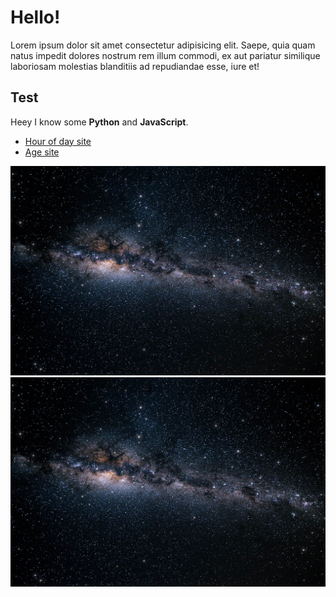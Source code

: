 # Hello!

Lorem ipsum dolor sit amet consectetur adipisicing elit. Saepe, quia quam natus impedit dolores nostrum rem illum commodi, ex aut pariatur similique laboriosam molestias blanditiis ad repudiandae esse, iure et!

## Test

Heey I know some **Python** and **JavaScript**.

* [Hour of day site](https://dlfno.github.io/timeSite/)
* [Age site](https://dlfno.github.io/ageSite/)

![Galaxy](https://github.com/dlfno/dlfno.github.io/blob/main/night-sky.jpg)
![Galaxy](https://raw.githubusercontent.com/dlfno/dlfno.github.io/main/night-sky.jpg)
